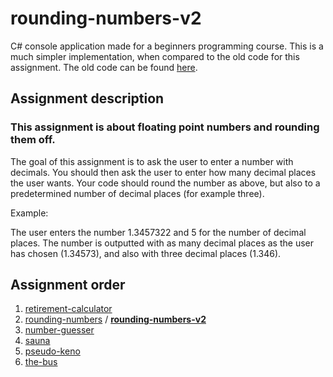 # rounding-numbers-v2
C# console application made for a beginners programming course. This is a much simpler implementation, when compared to the old code for this assignment. The old code can be found [here](https://github.com/etheoo98/rounding-numbers).

## Assignment description
### This assignment is about floating point numbers and rounding them off.

The goal of this assignment is to ask the user to enter a number with decimals.
You should then ask the user to enter how many decimal places the user wants.
Your code should round the number as above, but also to a predetermined number of decimal places (for example three).

Example:

The user enters the number 1.3457322 and 5 for the number of decimal places. The number is outputted with as many decimal places as the user has chosen (1.34573), and also with three decimal places (1.346).

## Assignment order
1. [retirement-calculator](https://github.com/etheoo98/retirement-calculator "retirement-calculator")
2. [rounding-numbers](https://github.com/etheoo98/rounding-numbers "rounding-numbers") / [**rounding-numbers-v2**](https://github.com/etheoo98/rounding-numbers-v2 "rounding-numbers-v2")
3. [number-guesser](https://github.com/etheoo98/number-guesser "number-guesser")
4. [sauna](https://github.com/etheoo98/sauna "sauna")
5. [pseudo-keno](https://github.com/etheoo98/pseudo-keno "pseudo-keno")
6. [the-bus](https://github.com/etheoo98/the-bus "the-bus")
